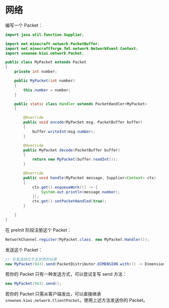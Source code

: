 # 网络

编写一个 Packet：

```java
import java.util.function.Supplier;

import net.minecraft.network.PacketBuffer;
import net.minecraftforge.fml.network.NetworkEvent.Context;
import snownee.kiwi.network.Packet;

public class MyPacket extends Packet
{
    private int number;

    public MyPacket(int number)
    {
        this.number = number;
    }

    public static class Handler extends PacketHandler<MyPacket>
    {

        @Override
        public void encode(MyPacket msg, PacketBuffer buffer)
        {
            buffer.writeInt(msg.number);
        }

        @Override
        public MyPacket decode(PacketBuffer buffer)
        {
            return new MyPacket(buffer.readInt());
        }

        @Override
        public void handle(MyPacket message, Supplier<Context> ctx)
        {
            ctx.get().enqueueWork(() -> {
                System.out.println(message.number);
            });
            ctx.get().setPacketHandled(true);
        }

    }
}
```

在 preInit 阶段注册这个 Packet：

```java
NetworkChannel.register(MyPacket.class, new MyPacket.Handler());
```

发送这个 Packet：

```java
// 仅发送给位于主世界的玩家
new MyPacket(943).send(PacketDistributor.DIMENSION.with(() -> DimensionType.OVERWORLD));
```

若你的 Packet 只有一种发送方式，可以尝试复写 send 方法：

```java
new MyPacket(943).send();
```

若你的 Packet 只需从客户端发出，可以直接继承 `snownee.kiwi.network.ClientPacket`。使用上述方法发送你的 Packet。
